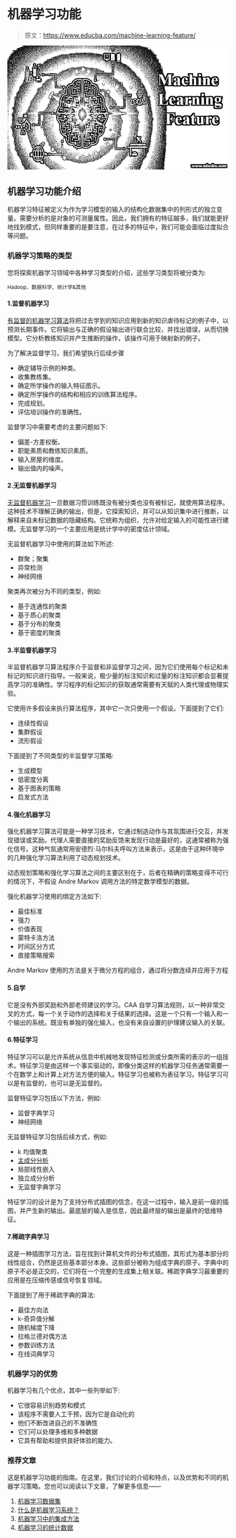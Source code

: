 # 机器学习功能

> 原文：<https://www.educba.com/machine-learning-feature/>

![machine learning features](img/7dbf95729f1af9550f7e002dfaf09442.png)



## 机器学习功能介绍

机器学习特征被定义为作为学习模型的输入的结构化数据集中的列形式的独立变量。需要分析的是对象的可测量属性。因此，我们拥有的特征越多，我们就能更好地找到模式，但同样重要的是要注意，在过多的特征中，我们可能会面临过度拟合等问题。

### 机器学习策略的类型

您将探索机器学习领域中各种学习类型的介绍，这些学习类型将被分类为:

<small>Hadoop、数据科学、统计学&其他</small>

#### 1.监督机器学习

[有监督的机器学习算法](https://www.educba.com/supervised-machine-learning-algorithms/)将把过去学到的知识应用到新的知识虐待标记的例子中，以预测长期事件。它将输出与正确的假设输出进行联合比较，并找出错误，从而切换模型。它分析教练知识并产生推断的操作，该操作可用于映射新的例子。

为了解决监督学习，我们希望执行后续步骤

*   确定辅导示例的种类。
*   收集教练集。
*   确定所学操作的输入特征图示。
*   确定所学操作的结构和相应的训练算法程序。
*   完成规划。
*   评估培训操作的准确性。

监督学习中需要考虑的主要问题如下:

*   偏差-方差权衡。
*   职能素质和教练知识素质。
*   输入房屋的维度。
*   输出值内的噪声。

#### 2.无监督机器学习

[无监督机器学习](https://www.educba.com/unsupervised-machine-learning/)一旦数据习惯训练既没有被分类也没有被标记，就使用算法程序。这种技术不理解正确的输出，但是，它探索知识，并可以从知识集中进行推断，以解释来自未标记数据的隐藏结构。它统称为组织，允许对给定输入的可能性进行建模。无监督学习的一个主要应用是统计学中的密度估计领域。

无监督机器学习中使用的算法如下所述:

*   群聚；聚集
*   异常检测
*   神经网络

聚类再次被分为不同的类型，例如:

*   基于连通性的聚类
*   基于质心的聚类
*   基于分布的聚类
*   基于密度的聚类

#### 3.半监督机器学习

半监督机器学习算法程序介于监督和非监督学习之间，因为它们使用每个标记和未标记的知识进行指导。一般来说，极少量的标注知识和过量的标注知识都会显著提高学习的准确性。学习程序的标记知识的获取通常需要有天赋的人类代理或物理实验。

它使用许多假设来执行算法程序，其中它一次只使用一个假设。下面提到了它们:

*   连续性假设
*   集群假设
*   流形假设

下面提到了不同类型的半监督学习策略:

*   生成模型
*   低密度分离
*   基于图表的策略
*   启发式方法

#### 4.强化机器学习

强化机器学习算法可能是一种学习技术，它通过制造动作与其氛围进行交互，并发现错误或奖励。代理人需要直接的奖励反馈来发现行动是最好的，这通常被称为强化信号。这种气氛通常用安德烈·马尔科夫呼叫方法来表示，这是由于这种环境中的几种强化学习算法利用了动态规划技术。

动态规划策略和强化学习算法之间的主要区别在于，后者在精确的策略变得不可行的情况下，不假设 Andre Markov 调用方法的特定数学模型的数据。

强化机器学习使用的绑定方法如下:

*   最佳标准
*   强力
*   价值表现
*   蒙特卡洛方法
*   时间区分方式
*   直接策略搜索

Andre Markov 使用的方法是关于微分方程的组合，通过将分数连续并应用于方程

#### 5.自学

它是没有外部奖励和外部老师建议的学习。CAA 自学习算法规则，以一种非常交叉的方式，每一个关于动作的选择和关于结果的选择。这是一个只有一个输入和一个输出的系统。既没有单独的强化输入，也没有来自设置的护理建议输入的关联。

#### 6.特征学习

特征学习可以是允许系统从信息中机械地发现特征检测或分类所需的表示的一组技术。特征学习是由这样一个事实驱动的，即像分类这样的机器学习任务通常需要一个在数学上和计算上对方法方便的输入。特征学习也被称为表征学习。特征学习可以是有监督的，也可以是无监督的。

监督特征学习包括以下方法，例如:

*   监督字典学习
*   神经网络

无监督特征学习包括后续方式，例如:

*   k 均值聚类
*   [主成分分析](https://www.educba.com/principal-component-analysis/)
*   局部线性嵌入
*   独立成分分析
*   无监督字典学习

特征学习的设计是为了支持分布式插图的信念，在这一过程中，输入是前一级的插图，并产生新的输出。最底层的输入是信息，因此最终层的输出是最终的低维特征。

#### 7.稀疏字典学习

这是一种插图学习方法，旨在找到计算机文件的分布式插图，其形式为基本部分的线性组合，仍然是这些基本部分本身。这些部分被称为组成字典的原子。字典中的原子不必是正交的，它们将在一个完整的生成集上相关联。稀疏字典学习最重要的应用是在压缩传感或信号恢复领域。

下面提到了用于稀疏字典的算法:

*   最佳方向法
*   k-奇异值分解
*   随机梯度下降
*   拉格兰德对偶方法
*   参数训练方法
*   在线词典学习

### 机器学习的优势

机器学习有几个优点，其中一些列举如下:

*   它很容易识别趋势和模式
*   该程序不需要人工干预，因为它是自动化的
*   他们不断改进自己的不准确性
*   它们可以处理多维和多种数据
*   它具有帮助和提供良好体验的能力。

### 推荐文章

这是机器学习功能的指南。在这里，我们讨论的介绍和特点，以及优势和不同的机器学习策略。您也可以阅读以下文章，了解更多信息——

1.  [机器学习数据集](https://www.educba.com/machine-learning-datasets/)
2.  [什么是机器学习系统？](https://www.educba.com/machine-learning-system/)
3.  [机器学习中的集成方法](https://www.educba.com/ensemble-methods-in-machine-learning/)
4.  [机器学习的统计数据](https://www.educba.com/statistics-for-machine-learning/)





